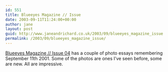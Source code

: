 ```yaml
---
id: 551
title: Blueeyes Magazine // Issue
date: 2003-09-11T11:24:00+00:00
author: jane
layout: post
guid: http://www.janeandrichard.co.uk/2003/09/blueeyes_magazine_issue
permalink: /2003/09/blueeyes_magazine_issue/
---
```

[Blueeyes Magazine // Issue 04](http://www.blueeyesmagazine.com/) has a couple of photo essays remembering September 11th 2001. Some of the photos are ones I&#8217;ve seen before, some are new. All are impressive.